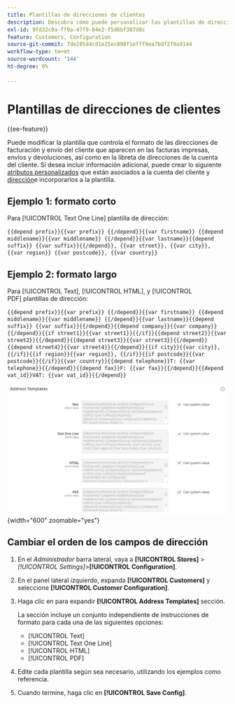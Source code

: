```yaml
---
title: Plantillas de direcciones de clientes
description: Descubra cómo puede personalizar las plantillas de direcciones de clientes.
exl-id: 9fd32c0a-ff9a-47f9-84e2-f5d6bf307d8c
feature: Customers, Configuration
source-git-commit: 7de285d4cd1e25ec890f1efff9ea7bdf2f0a9144
workflow-type: tm+mt
source-wordcount: '144'
ht-degree: 0%

---
```


# Plantillas de direcciones de clientes

{{ee-feature}}

Puede modificar la plantilla que controla el formato de las direcciones de facturación y envío del cliente que aparecen en las facturas impresas, envíos y devoluciones, así como en la libreta de direcciones de la cuenta del cliente. Si desea incluir información adicional, puede crear lo siguiente [atributos personalizados](attribute-properties.md) que están asociados a la cuenta del cliente y [dirección](address-attributes.md)e incorporarlos a la plantilla.

## Ejemplo 1: formato corto

Para [!UICONTROL Text One Line] plantilla de dirección:

```text
{{depend prefix}}{{var prefix}} {{/depend}}{{var firstname}} {{depend middlename}}{{var middlename}} {{/depend}}{{var lastname}}{{depend suffix}} {{var suffix}}{{/depend}}, {{var street}}, {{var city}}, {{var region}} {{var postcode}}, {{var country}}
```

## Ejemplo 2: formato largo

Para [!UICONTROL Text], [!UICONTROL HTML], y [!UICONTROL PDF] plantillas de dirección:

```text
{{depend prefix}}{{var prefix}} {{/depend}}{{var firstname}} {{depend middlename}}{{var middlename}} {{/depend}}{{var lastname}}{{depend suffix}} {{var suffix}}{{/depend}}{{depend company}}{{var company}}{{/depend}}{{if street1}}{{var street1}}{{/if}}{{depend street2}}{{var street2}}{{/depend}}{{depend street3}}{{var street3}}{{/depend}}{{depend street4}}{{var street4}}{{/depend}}{{if city}}{{var city}},  {{/if}}{{if region}}{{var region}}, {{/if}}{{if postcode}}{{var postcode}}{{/if}}{{var country}}{{depend telephone}}T: {{var telephone}}{{/depend}}{{depend fax}}F: {{var fax}}{{/depend}}{{depend vat_id}}VAT: {{var vat_id}}{{/depend}}
```

![Plantillas de direcciones de clientes](../configuration-reference/customers/assets/customer-configuration-address-templates.png){width="600" zoomable="yes"}

## Cambiar el orden de los campos de dirección

1. En el _Administrador_ barra lateral, vaya a **[!UICONTROL Stores]** > _[!UICONTROL Settings]_>**[!UICONTROL Configuration]**.

1. En el panel lateral izquierdo, expanda **[!UICONTROL Customers]** y seleccione **[!UICONTROL Customer Configuration]**.

1. Haga clic en para expandir **[!UICONTROL Address Templates]** sección.

   La sección incluye un conjunto independiente de instrucciones de formato para cada una de las siguientes opciones:

   - [!UICONTROL Text]
   - [!UICONTROL Text One Line]
   - [!UICONTROL HTML]
   - [!UICONTROL PDF]

1. Edite cada plantilla según sea necesario, utilizando los ejemplos como referencia.

1. Cuando termine, haga clic en **[!UICONTROL Save Config]**.
